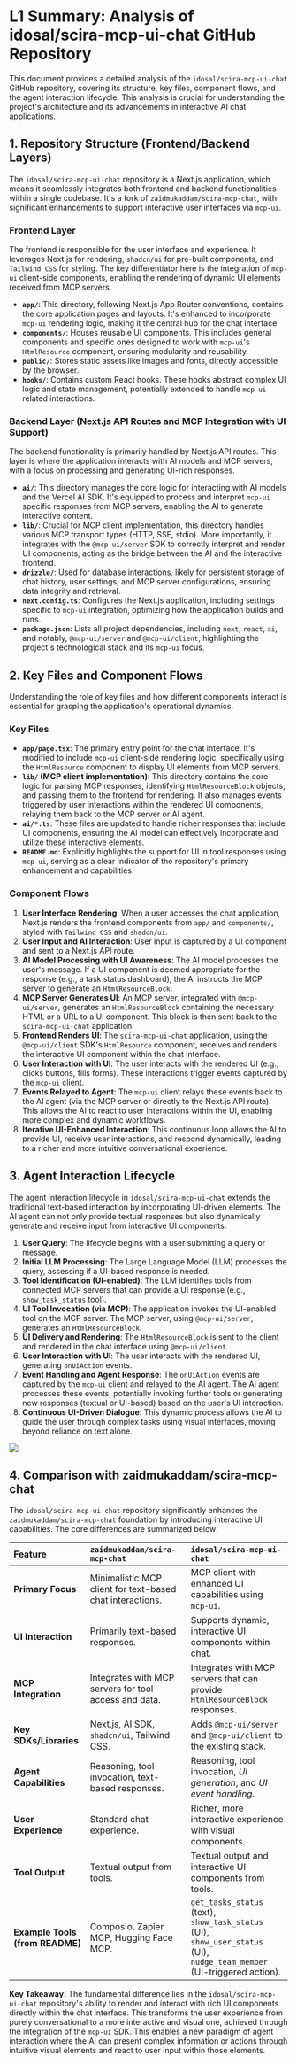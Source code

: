 # L1 Summary: Analysis of idosal/scira-mcp-ui-chat GitHub Repository

This document provides a detailed analysis of the `idosal/scira-mcp-ui-chat` GitHub repository, covering its structure, key files, component flows, and the agent interaction lifecycle. This analysis is crucial for understanding the project's architecture and its advancements in interactive AI chat applications.

## 1. Repository Structure (Frontend/Backend Layers)

The `idosal/scira-mcp-ui-chat` repository is a Next.js application, which means it seamlessly integrates both frontend and backend functionalities within a single codebase. It's a fork of `zaidmukaddam/scira-mcp-chat`, with significant enhancements to support interactive user interfaces via `mcp-ui`.

### Frontend Layer

The frontend is responsible for the user interface and experience. It leverages Next.js for rendering, `shadcn/ui` for pre-built components, and `Tailwind CSS` for styling. The key differentiator here is the integration of `mcp-ui` client-side components, enabling the rendering of dynamic UI elements received from MCP servers.

*   **`app/`**: This directory, following Next.js App Router conventions, contains the core application pages and layouts. It's enhanced to incorporate `mcp-ui` rendering logic, making it the central hub for the chat interface.
*   **`components/`**: Houses reusable UI components. This includes general components and specific ones designed to work with `mcp-ui`'s `HtmlResource` component, ensuring modularity and reusability.
*   **`public/`**: Stores static assets like images and fonts, directly accessible by the browser.
*   **`hooks/`**: Contains custom React hooks. These hooks abstract complex UI logic and state management, potentially extended to handle `mcp-ui` related interactions.

### Backend Layer (Next.js API Routes and MCP Integration with UI Support)

The backend functionality is primarily handled by Next.js API routes. This layer is where the application interacts with AI models and MCP servers, with a focus on processing and generating UI-rich responses.

*   **`ai/`**: This directory manages the core logic for interacting with AI models and the Vercel AI SDK. It's equipped to process and interpret `mcp-ui` specific responses from MCP servers, enabling the AI to generate interactive content.
*   **`lib/`**: Crucial for MCP client implementation, this directory handles various MCP transport types (HTTP, SSE, stdio). More importantly, it integrates with the `@mcp-ui/server` SDK to correctly interpret and render UI components, acting as the bridge between the AI and the interactive frontend.
*   **`drizzle/`**: Used for database interactions, likely for persistent storage of chat history, user settings, and MCP server configurations, ensuring data integrity and retrieval.
*   **`next.config.ts`**: Configures the Next.js application, including settings specific to `mcp-ui` integration, optimizing how the application builds and runs.
*   **`package.json`**: Lists all project dependencies, including `next`, `react`, `ai`, and notably, `@mcp-ui/server` and `@mcp-ui/client`, highlighting the project's technological stack and its `mcp-ui` focus.

## 2. Key Files and Component Flows

Understanding the role of key files and how different components interact is essential for grasping the application's operational dynamics.

### Key Files

*   **`app/page.tsx`**: The primary entry point for the chat interface. It's modified to include `mcp-ui` client-side rendering logic, specifically using the `HtmlResource` component to display UI elements from MCP servers.
*   **`lib/` (MCP client implementation)**: This directory contains the core logic for parsing MCP responses, identifying `HtmlResourceBlock` objects, and passing them to the frontend for rendering. It also manages events triggered by user interactions within the rendered UI components, relaying them back to the MCP server or AI agent.
*   **`ai/*.ts`**: These files are updated to handle richer responses that include UI components, ensuring the AI model can effectively incorporate and utilize these interactive elements.
*   **`README.md`**: Explicitly highlights the support for UI in tool responses using `mcp-ui`, serving as a clear indicator of the repository's primary enhancement and capabilities.

### Component Flows

1.  **User Interface Rendering**: When a user accesses the chat application, Next.js renders the frontend components from `app/` and `components/`, styled with `Tailwind CSS` and `shadcn/ui`.
2.  **User Input and AI Interaction**: User input is captured by a UI component and sent to a Next.js API route.
3.  **AI Model Processing with UI Awareness**: The AI model processes the user's message. If a UI component is deemed appropriate for the response (e.g., a task status dashboard), the AI instructs the MCP server to generate an `HtmlResourceBlock`.
4.  **MCP Server Generates UI**: An MCP server, integrated with `@mcp-ui/server`, generates an `HtmlResourceBlock` containing the necessary HTML or a URL to a UI component. This block is then sent back to the `scira-mcp-ui-chat` application.
5.  **Frontend Renders UI**: The `scira-mcp-ui-chat` application, using the `@mcp-ui/client` SDK's `HtmlResource` component, receives and renders the interactive UI component within the chat interface.
6.  **User Interaction with UI**: The user interacts with the rendered UI (e.g., clicks buttons, fills forms). These interactions trigger events captured by the `mcp-ui` client.
7.  **Events Relayed to Agent**: The `mcp-ui` client relays these events back to the AI agent (via the MCP server or directly to the Next.js API route). This allows the AI to react to user interactions within the UI, enabling more complex and dynamic workflows.
8.  **Iterative UI-Enhanced Interaction**: This continuous loop allows the AI to provide UI, receive user interactions, and respond dynamically, leading to a richer and more intuitive conversational experience.

## 3. Agent Interaction Lifecycle

The agent interaction lifecycle in `idosal/scira-mcp-ui-chat` extends the traditional text-based interaction by incorporating UI-driven elements. The AI agent can not only provide textual responses but also dynamically generate and receive input from interactive UI components.

1.  **User Query**: The lifecycle begins with a user submitting a query or message.
2.  **Initial LLM Processing**: The Large Language Model (LLM) processes the query, assessing if a UI-based response is needed.
3.  **Tool Identification (UI-enabled)**: The LLM identifies tools from connected MCP servers that can provide a UI response (e.g., `show_task_status` tool).
4.  **UI Tool Invocation (via MCP)**: The application invokes the UI-enabled tool on the MCP server. The MCP server, using `@mcp-ui/server`, generates an `HtmlResourceBlock`.
5.  **UI Delivery and Rendering**: The `HtmlResourceBlock` is sent to the client and rendered in the chat interface using `@mcp-ui/client`.
6.  **User Interaction with UI**: The user interacts with the rendered UI, generating `onUiAction` events.
7.  **Event Handling and Agent Response**: The `onUiAction` events are captured by the `mcp-ui` client and relayed to the AI agent. The AI agent processes these events, potentially invoking further tools or generating new responses (textual or UI-based) based on the user's UI interaction.
8.  **Continuous UI-Driven Dialogue**: This dynamic process allows the AI to guide the user through complex tasks using visual interfaces, moving beyond reliance on text alone.
   
![](/diagg.png)


## 4. Comparison with zaidmukaddam/scira-mcp-chat

The `idosal/scira-mcp-ui-chat` repository significantly enhances the `zaidmukaddam/scira-mcp-chat` foundation by introducing interactive UI capabilities. The core differences are summarized below:

| Feature | `zaidmukaddam/scira-mcp-chat` | `idosal/scira-mcp-ui-chat` |
| :---------------------------- | :---------------------------------------------------------- | :------------------------------------------------------------- |
| **Primary Focus** | Minimalistic MCP client for text-based chat interactions. | MCP client with enhanced UI capabilities using `mcp-ui`. |
| **UI Interaction** | Primarily text-based responses. | Supports dynamic, interactive UI components within chat. |
| **MCP Integration** | Integrates with MCP servers for tool access and data. | Integrates with MCP servers that can provide `HtmlResourceBlock` responses. |
| **Key SDKs/Libraries** | Next.js, AI SDK, `shadcn/ui`, Tailwind CSS. | Adds `@mcp-ui/server` and `@mcp-ui/client` to the existing stack. |
| **Agent Capabilities** | Reasoning, tool invocation, text-based responses. | Reasoning, tool invocation, *UI generation*, and *UI event handling*. |
| **User Experience** | Standard chat experience. | Richer, more interactive experience with visual components. |
| **Tool Output** | Textual output from tools. | Textual output and interactive UI components from tools. |
| **Example Tools (from README)** | Composio, Zapier MCP, Hugging Face MCP. | `get_tasks_status` (text), `show_task_status` (UI), `show_user_status` (UI), `nudge_team_member` (UI-triggered action). |

**Key Takeaway:** The fundamental difference lies in the `idosal/scira-mcp-ui-chat` repository's ability to render and interact with rich UI components directly within the chat interface. This transforms the user experience from purely conversational to a more interactive and visual one, achieved through the integration of the `mcp-ui` SDK. This enables a new paradigm of agent interaction where the AI can present complex information or actions through intuitive visual elements and react to user input within those elements.


